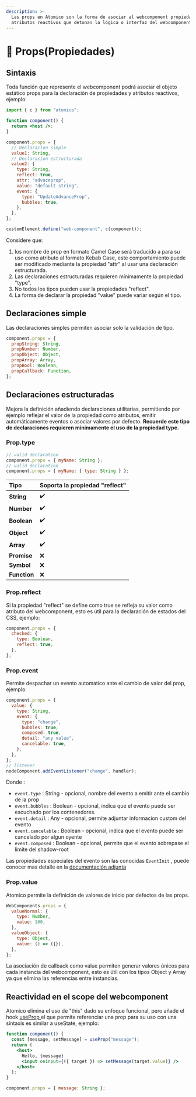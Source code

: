 ```yaml
---
description: >-
  Las props en Atomico son la forma de asociar al webcomponent propiedades y
  atributos reactivos que detonan la lógica o interfaz del webcomponent.
---
```


# 🧬 Props\(Propiedades\)

## Sintaxis

Toda función que represente el webcomponent podrá asociar el objeto estático props para la declaración de propiedades y atributos reactivos, ejemplo:

```jsx
import { c } from "atomico";

function component() {
  return <host />;
}

component.props = {
  // Declaracion simple
  value1: String,
  // Declaracion estructurada
  value2: {
    type: String,
    reflect: true,
    attr: "advaceprop",
    value: "default string",
    event: {
      type: "UpdateAdvanceProp",
      bubbles: true,
    },
  },
};

customElement.define("web-component", c(component));
```

Considere que:

1. los nombre de prop en formato Camel Case será traducido a para su uso como atributo al formato Kebab Case, este comportamiento puede ser modificado mediante la propiedad "attr" al usar una declaración estructurada.
2. Las declaraciones estructuradas requieren mínimamente la propiedad "type".
3. No todos los tipos pueden usar la propiedades "reflect".
4. La forma de declarar la propiedad "value" puede variar según el tipo.

## Declaraciones simple

Las declaraciones simples permiten asociar solo la validación de tipo.

```javascript
component.props = {
  propString: String,
  propNumber: Number,
  propObject: Object,
  propArray: Array,
  propBool: Boolean,
  propCallback: Function,
};
```

## Declaraciones estructuradas

Mejora la definición añadiendo declaraciones utilitarias, permitiendo por ejemplo reflejar el valor de la propiedad como atributos, emitir automáticamente eventos o asociar valores por defecto. **Recuerde este tipo de declaraciones requieren mínimamente el uso de la propiedad type.**

### Prop.type

```javascript
// valid declaration
component.props = { myName: String };
// valid declaration
component.props = { myName: { type: String } };
```

| Tipo | Soporta la propiedad "reflect" |
| :--- | :--- |
| **String** | ✔️ |
| **Number** | ✔️ |
| **Boolean** | ✔️ |
| **Object** | ✔️ |
| **Array** | ✔️ |
| **Promise** | ❌ |
| **Symbol** | ❌ |
| **Function** | ❌ |

### Prop.reflect

Si la propiedad "reflect" se define como true se refleja su valor como atributo del webcomponent, esto es útil para la declaración de estados del CSS, ejemplo:

```jsx
component.props = {
  checked: {
    type: Boolean,
    reflect: true,
  },
};
```

### Prop.event

Permite despachar un evento automatico ante el cambio de valor del prop, ejemplo:

```javascript
component.props = {
  value: {
    type: String,
    event: {
      type: "change",
      bubbles: true,
      composed: true,
      detail: "any value",
      cancelable: true,
    },
  },
};
// listener
nodeComponent.addEventListener("change", handler);
```

Donde :

* `event.type` : String - opcional, nombre del evento a emitir ante el cambio de la prop
* `event.bubbles` : Boolean - opcional, indica que el evento puede ser escuchado por los contenedores.
* `event.detail` : Any - opcional, permite adjuntar informacion custom del evento
* `event.cancelable` : Boolean - opcional, indica que el evento puede ser cancelado por algun oyente
* `event.composed` : Boolean - opcional, permite que el evento sobrepase el limite del shadow-root

Las propiedades especiales del evento son las conocidas `EventInit` , puede conocer mas detalle en la [documentación adjunta](https://developer.mozilla.org/en-US/docs/Web/API/Event/Event)

### Prop.value

Atomico permite la definición de valores  de inicio por defectos de las props.

```javascript
WebComponents.props = {
  valueNormal: {
    type: Number,
    value: 100,
  },
  valueObject: {
    type: Object,
    value: () => ({}),
  },
};
```

La asociación de callback como value permiten generar valores únicos para cada instancia del webcomponent, esto es útil con los tipos Object y Array ya que elimina las referencias entre instancias.

## Reactividad en el scope del webcomponent

Atomico elimina el uso de "this" dado su enfoque funcional, pero añade el hook [useProp ](hooks/useprop.md)el que permite referenciar una prop para su uso con una sintaxis es similar a useState, ejemplo:

```jsx
function component() {
  const [message, setMessage] = useProp("message");
  return (
    <host>
      Hello, {message}
      <input oninput={({ target }) => setMessage(target.value)} />
    </host>
  );
}

component.props = { message: String };
```

